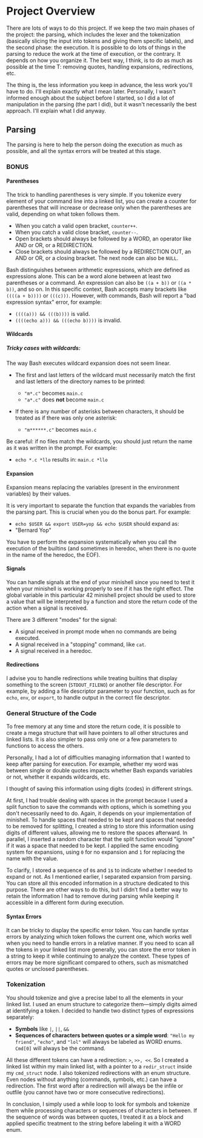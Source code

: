 # Project Overview

There are lots of ways to do this project. If we keep the two main phases of the project: the parsing, which includes the lexer and the tokenization (basically slicing the input into tokens and giving them specific labels), and the second phase: the execution. It is possible to do lots of things in the parsing to reduce the work at the time of execution, or the contrary. It depends on how you organize it. The best way, I think, is to do as much as possible at the time T: removing quotes, handling expansions, redirections, etc.

The thing is, the less information you keep in advance, the less work you'll have to do. I'll explain exactly what I mean later. Personally, I wasn't informed enough about the subject before I started, so I did a lot of manipulation in the parsing (the part I did), but it wasn't necessarily the best approach. I'll explain what I did anyway.

## Parsing

The parsing is here to help the person doing the execution as much as possible, and all the syntax errors will be treated at this stage.

### BONUS

#### Parentheses

The trick to handling parentheses is very simple. If you tokenize every element of your command line into a linked list, you can create a counter for parentheses that will increase or decrease only when the parentheses are valid, depending on what token follows them. 

- When you catch a valid open bracket, `counter++`. 
- When you catch a valid close bracket, `counter--`. 
- Open brackets should always be followed by a WORD, an operator like AND or OR, or a REDIRECTION. 
- Close brackets should always be followed by a REDIRECTION OUT, an AND or OR, or a closing bracket. The next node can also be `NULL`.

Bash distinguishes between arithmetic expressions, which are defined as expressions alone. This can be a word alone between at least two parentheses or a command. An expression can also be `((a + b))` or `((a * b))`, and so on. In this specific context, Bash accepts many brackets like `((((a + b))))` or `(((c)))`. However, with commands, Bash will report a "bad expression syntax" error, for example:
- `((((a))) && (((b))))` is valid.
- `((((echo a))) && (((echo b))))` is invalid.

#### Wildcards

##### Tricky cases with wildcards:

The way Bash executes wildcard expansion does not seem linear.

- The first and last letters of the wildcard must necessarily match the first and last letters of the directory names to be printed:
  - `"m*.c"` becomes `main.c`
  - `"a*.c"` does **not** become `main.c`

- If there is any number of asterisks between characters, it should be treated as if there was only one asterisk:
  - `"m******.c"` becomes `main.c`

Be careful: if no files match the wildcards, you should just return the name as it was written in the prompt. For example:
  - `echo *.c *llo` results in: `main.c *llo`

#### Expansion

Expansion means replacing the variables (present in the environment variables) by their values.

It is very important to separate the function that expands the variables from the parsing part. This is crucial when you do the bonus part. For example:
- `echo $USER && export USER=yop && echo $USER` should expand as:
- "Bernard
Yop"


You have to perform the expansion systematically when you call the execution of the builtins (and sometimes in heredoc, when there is no quote in the name of the heredoc, the EOF).

#### Signals

You can handle signals at the end of your minishell since you need to test it when your minishell is working properly to see if it has the right effect. The global variable in this particular 42 minishell project should be used to store a value that will be interpreted by a function and store the return code of the action when a signal is received.

There are 3 different "modes" for the signal:

- A signal received in prompt mode when no commands are being executed.
- A signal received in a "stopping" command, like `cat`.
- A signal received in a heredoc.

#### Redirections

I advise you to handle redirections while treating builtins that display something to the screen (`STDOUT_FILENO`) or another file descriptor. For example, by adding a file descriptor parameter to your function, such as for `echo`, `env`, or `export`, to handle output in the correct file descriptor.

### General Structure of the Code

To free memory at any time and store the return code, it is possible to create a mega structure that will have pointers to all other structures and linked lists. It is also simpler to pass only one or a few parameters to functions to access the others.

Personally, I had a lot of difficulties managing information that I wanted to keep after parsing for execution. For example, whether my word was between single or double quotes impacts whether Bash expands variables or not, whether it expands wildcards, etc.

I thought of saving this information using digits (codes) in different strings.

At first, I had trouble dealing with spaces in the prompt because I used a split function to save the commands with options, which is something you don't necessarily need to do. Again, it depends on your implementation of minishell. To handle spaces that needed to be kept and spaces that needed to be removed for splitting, I created a string to store this information using digits of different values, allowing me to restore the spaces afterward. In parallel, I inserted a random character that the split function would "ignore" if it was a space that needed to be kept. I applied the same encoding system for expansions, using `0` for no expansion and `1` for replacing the name with the value.

To clarify, I stored a sequence of `0`s and `1`s to indicate whether I needed to expand or not. As I mentioned earlier, I separated expansion from parsing. You can store all this encoded information in a structure dedicated to this purpose. There are other ways to do this, but I didn’t find a better way to retain the information I had to remove during parsing while keeping it accessible in a different form during execution.

#### Syntax Errors

It can be tricky to display the specific error token. You can handle syntax errors by analyzing which token follows the current one, which works well when you need to handle errors in a relative manner. If you need to scan all the tokens in your linked list more generally, you can store the error token in a string to keep it while continuing to analyze the context. These types of errors may be more significant compared to others, such as mismatched quotes or unclosed parentheses.

### Tokenization

You should tokenize and give a precise label to all the elements in your linked list. I used an enum structure to categorize them—simply digits aimed at identifying a token. I decided to handle two distinct types of expressions separately:

- **Symbols** like `|`, `||`, `&&`
- **Sequences of characters between quotes or a simple word**: `"Hello my friend"`, `"echo"`, and `"lol"` will always be labeled as WORD enums. `Cmd[0]` will always be the command.

All these different tokens can have a redirection: `>`, `>>, <<`. So I created a linked list within my main linked list, with a pointer to a `redir_struct` inside my `cmd_struct` node. I also tokenized redirections with an enum structure. Even nodes without anything (commands, symbols, etc.) can have a redirection. The first word after a redirection will always be the infile or outfile (you cannot have two or more consecutive redirections).

In conclusion, I simply used a while loop to look for symbols and tokenize them while processing characters or sequences of characters in between. If the sequence of words was between quotes, I treated it as a block and applied specific treatment to the string before labeling it with a WORD enum.

